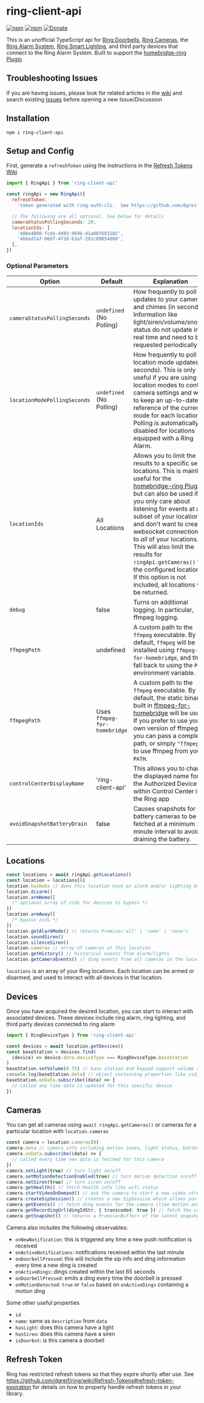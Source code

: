 # ring-client-api

[![npm](https://badgen.net/npm/v/ring-client-api)](https://www.npmjs.com/package/ring-client-api)
[![npm](https://badgen.net/npm/dt/ring-client-api)](https://www.npmjs.com/package/ring-client-api)
[![Donate](https://badgen.net/badge/Donate/PayPal/91BE09)](https://www.paypal.me/dustingreif)

This is an unofficial TypeScript api for [Ring Doorbells](https://shop.ring.com/pages/doorbell-cameras),
[Ring Cameras](https://shop.ring.com/pages/security-cameras),
the [Ring Alarm System](https://shop.ring.com/pages/security-system),
[Ring Smart Lighting](https://shop.ring.com/pages/smart-lighting),
and third party devices that connect to the Ring Alarm System.
Built to support the [homebridge-ring Plugin](../homebridge-ring)

## Troubleshooting Issues

If you are having issues, please look for related articles in the [wiki](https://github.com/dgreif/ring/wiki) and search existing [Issues](https://github.com/dgreif/ring/issues) before opening a new Issue/Discussion

## Installation

`npm i ring-client-api`

## Setup and Config

First, generate a `refreshToken` using the instructions in the [Refresh Tokens Wiki](https://github.com/dgreif/ring/wiki/Refresh-Tokens)

```js
import { RingApi } from 'ring-client-api'

const ringApi = new RingApi({
  refreshToken:
    'token generated with ring-auth-cli.  See https://github.com/dgreif/ring/wiki/Refresh-Tokens',

  // The following are all optional. See below for details
  cameraStatusPollingSeconds: 20,
  locationIds: [
    '488e4800-fcde-4493-969b-d1a06f683102',
    '4bbed7a7-06df-4f18-b3af-291c89854d60',
  ],
})
```

### Optional Parameters

| Option                       | Default                      | Explanation                                                                                                                                                                                                                                                                                                                                                                                                                                                              |
| ---------------------------- | ---------------------------- | ------------------------------------------------------------------------------------------------------------------------------------------------------------------------------------------------------------------------------------------------------------------------------------------------------------------------------------------------------------------------------------------------------------------------------------------------------------------------ |
| `cameraStatusPollingSeconds` | `undefined` (No Polling)     | How frequently to poll for updates to your cameras and chimes (in seconds). Information like light/siren/volume/snooze status do not update in real time and need to be requested periodically.                                                                                                                                                                                                                                                                          |
| `locationModePollingSeconds` | `undefined` (No Polling)     | How frequently to poll for location mode updates (in seconds). This is only useful if you are using location modes to control camera settings and want to keep an up-to-date reference of the current mode for each location. Polling is automatically disabled for locations equipped with a Ring Alarm.                                                                                                                                                                |
| `locationIds`                | All Locations                | Allows you to limit the results to a specific set of locations. This is mainly useful for the [homebridge-ring Plugin](./homebridge), but can also be used if you only care about listening for events at a subset of your locations and don't want to create websocket connections to _all_ of your locations. This will also limit the results for `ringApi.getCameras()` to the configured locations. If this option is not included, all locations will be returned. |
| `debug`                      | false                        | Turns on additional logging. In particular, ffmpeg logging.                                                                                                                                                                                                                                                                                                                                                                                                              |
| `ffmpegPath`                 | undefined                    | A custom path to the `ffmpeg` executable. By default, `ffmpeg` will be installed using `ffmpeg-for-homebridge`, and then fall back to using the `PATH` environment variable.                                                                                                                                                                                                                                                                                             |
| `ffmpegPath`                 | Uses `ffmpeg-for-homebridge` | A custom path to the `ffmpeg` executable. By default, the static binaries built in [ffmpeg-for-homebridge](https://github.com/oznu/ffmpeg-for-homebridg) will be used. If you prefer to use your own version of ffmpeg, you can pass a complete path, or simply `"ffmpeg"` to use ffmpeg from your `PATH`.                                                                                                                                                               |
| `controlCenterDisplayName`   | 'ring-client-api'            | This allows you to change the displayed name for the Authorized Device within Control Center in the Ring app                                                                                                                                                                                                                                                                                                                                                             |
| `avoidSnapshotBatteryDrain`  | false                        | Causes snapshots for battery cameras to be fetched at a minimum 10 minute interval to avoid draining the battery.                                                                                                                                                                                                                                                                                                                                                        |

## Locations

```typescript
const locations = await ringApi.getLocations()
const location = locations[0]
location.hasHubs // does this location have an alarm and/or lighting bridge
location.disarm()
location.armHome([
  /* optional array of zids for devices to bypass */
])
location.armAway([
  /* bypass zids */
])
location.getAlarmMode() // returns Promise<'all' | 'some' | 'none'>
location.soundSiren()
location.silenceSiren()
location.cameras // array of cameras at this location
location.getHistory() // historical events from alarm/lights
location.getCameraEvents() // ding events from all cameras in the location
```

`locations` is an array of your Ring locations. Each location can be armed or disarmed,
and used to interact with all devices in that location.

## Devices

Once you have acquired the desired location, you can start
to interact with associated devices. These devices include ring alarm, ring lighting,
and third party devices connected to ring alarm

```js
import { RingDeviceType } from 'ring-client-api'

const devices = await location.getDevices()
const baseStation = devices.find(
  (device) => device.data.deviceType === RingDeviceType.BaseStation
)
baseStation.setVolume(0.75) // base station and keypad support volume settings between 0 and 1
console.log(baseStation.data) // object containing properties like zid, name, roomId, faulted, tamperStatus, etc.
baseStation.onData.subscribe((data) => {
  // called any time data is updated for this specific device
})
```

## Cameras

You can get all cameras using `await ringApi.getCameras()` or cameras for a particular
location with `location.cameras`

```typescript
const camera = location.cameras[0]
camera.data // camera info including motion zones, light status, battery, etc.
camera.onData.subscribe((data) => {
  // called every time new data is fetched for this camera
})
camera.setLight(true) // turn light on/off
camera.setMotionDetectionEnabled(true) // turn motion detection on/off
camera.setSiren(true) // turn siren on/off
camera.getHealth() // fetch health info like wifi status
camera.startVideoOnDemand() // ask the camera to start a new video stream
camera.createSipSession() // creates a new SipSession which allows you to control RTP flow
camera.getEvents() // fetch ding events for the camera (like motion and doorbell presses)
camera.getRecordingUrl(dingIdStr, { transcoded: true }) // fetch the url for a recording
camera.getSnapshot() // returns a Promise<Buffer> of the latest snapshot from the camera
```

Camera also includes the following observables:

- `onNewNotification`: this is triggered any time a new push notification is received
- `onActiveNotifications`: notifications received within the last minute
- `onDoorbellPressed`: this will include the sip info and ding information every time a new ding is created
- `onActiveDings`: dings created within the last 65 seconds
- `onDoorbellPressed`: emits a ding every time the doorbell is pressed
- `onMotionDetected`: `true` or `false` based on `onActiveDings` containing a motion ding

Some other useful properties

- `id`
- `name`: same as `description` from `data`
- `hasLight`: does this camera have a light
- `hasSiren`: does this camera have a siren
- `isDoorbot`: is this camera a doorbell

## Refresh Token

Ring has restricted refresh tokens so that they expire shortly after use. See https://github.com/dgreif/ring/wiki/Refresh-Tokens#refresh-token-expiration for details on how to properly handle refresh tokens in your library.
